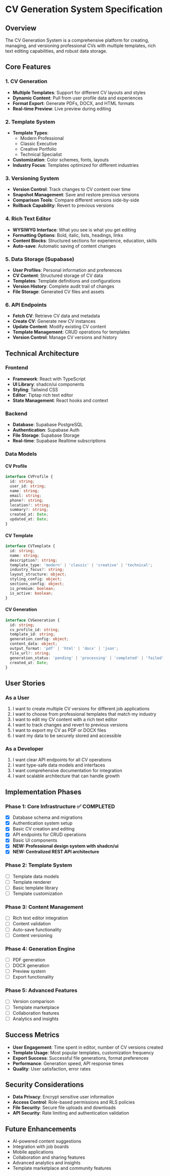 # CV Generation System Specification

## Overview

The CV Generation System is a comprehensive platform for creating, managing, and versioning professional CVs with multiple templates, rich text editing capabilities, and robust data storage.

## Core Features

### 1. CV Generation
- **Multiple Templates**: Support for different CV layouts and styles
- **Dynamic Content**: Pull from user profile data and experiences
- **Format Export**: Generate PDFs, DOCX, and HTML formats
- **Real-time Preview**: Live preview during editing

### 2. Template System
- **Template Types**: 
  - Modern Professional
  - Classic Executive
  - Creative Portfolio
  - Technical Specialist
- **Customization**: Color schemes, fonts, layouts
- **Industry Focus**: Templates optimized for different industries

### 3. Versioning System
- **Version Control**: Track changes to CV content over time
- **Snapshot Management**: Save and restore previous versions
- **Comparison Tools**: Compare different versions side-by-side
- **Rollback Capability**: Revert to previous versions

### 4. Rich Text Editor
- **WYSIWYG Interface**: What you see is what you get editing
- **Formatting Options**: Bold, italic, lists, headings, links
- **Content Blocks**: Structured sections for experience, education, skills
- **Auto-save**: Automatic saving of content changes

### 5. Data Storage (Supabase)
- **User Profiles**: Personal information and preferences
- **CV Content**: Structured storage of CV data
- **Templates**: Template definitions and configurations
- **Version History**: Complete audit trail of changes
- **File Storage**: Generated CV files and assets

### 6. API Endpoints
- **Fetch CV**: Retrieve CV data and metadata
- **Create CV**: Generate new CV instances
- **Update Content**: Modify existing CV content
- **Template Management**: CRUD operations for templates
- **Version Control**: Manage CV versions and history

## Technical Architecture

### Frontend
- **Framework**: React with TypeScript
- **UI Library**: shadcn/ui components
- **Styling**: Tailwind CSS
- **Editor**: Tiptap rich text editor
- **State Management**: React hooks and context

### Backend
- **Database**: Supabase PostgreSQL
- **Authentication**: Supabase Auth
- **File Storage**: Supabase Storage
- **Real-time**: Supabase Realtime subscriptions

### Data Models

#### CV Profile
```typescript
interface CVProfile {
  id: string;
  user_id: string;
  name: string;
  email: string;
  phone?: string;
  location?: string;
  summary?: string;
  created_at: Date;
  updated_at: Date;
}
```

#### CV Template
```typescript
interface CVTemplate {
  id: string;
  name: string;
  description?: string;
  template_type: 'modern' | 'classic' | 'creative' | 'technical';
  industry_focus?: string;
  layout_structure: object;
  styling_config: object;
  sections_config: object;
  is_premium: boolean;
  is_active: boolean;
}
```

#### CV Generation
```typescript
interface CVGeneration {
  id: string;
  cv_profile_id: string;
  template_id: string;
  generation_config: object;
  content_data: object;
  output_format: 'pdf' | 'html' | 'docx' | 'json';
  file_url?: string;
  generation_status: 'pending' | 'processing' | 'completed' | 'failed';
  created_at: Date;
}
```

## User Stories

### As a User
1. I want to create multiple CV versions for different job applications
2. I want to choose from professional templates that match my industry
3. I want to edit my CV content with a rich text editor
4. I want to track changes and revert to previous versions
5. I want to export my CV as PDF or DOCX files
6. I want my data to be securely stored and accessible

### As a Developer
1. I want clear API endpoints for all CV operations
2. I want type-safe data models and interfaces
3. I want comprehensive documentation for integration
4. I want scalable architecture that can handle growth

## Implementation Phases

### Phase 1: Core Infrastructure ✅ COMPLETED
- [x] Database schema and migrations
- [x] Authentication system setup  
- [x] Basic CV creation and editing
- [x] API endpoints for CRUD operations
- [x] Basic UI components
- [x] **NEW: Professional design system with shadcn/ui**
- [x] **NEW: Centralized REST API architecture**

### Phase 2: Template System
- [ ] Template data models
- [ ] Template renderer
- [ ] Basic template library
- [ ] Template customization

### Phase 3: Content Management
- [ ] Rich text editor integration
- [ ] Content validation
- [ ] Auto-save functionality
- [ ] Content versioning

### Phase 4: Generation Engine
- [ ] PDF generation
- [ ] DOCX generation
- [ ] Preview system
- [ ] Export functionality

### Phase 5: Advanced Features
- [ ] Version comparison
- [ ] Template marketplace
- [ ] Collaboration features
- [ ] Analytics and insights

## Success Metrics

- **User Engagement**: Time spent in editor, number of CV versions created
- **Template Usage**: Most popular templates, customization frequency
- **Export Success**: Successful file generations, format preferences
- **Performance**: Generation speed, API response times
- **Quality**: User satisfaction, error rates

## Security Considerations

- **Data Privacy**: Encrypt sensitive user information
- **Access Control**: Role-based permissions and RLS policies
- **File Security**: Secure file uploads and downloads
- **API Security**: Rate limiting and authentication validation

## Future Enhancements

- AI-powered content suggestions
- Integration with job boards
- Mobile applications
- Collaboration and sharing features
- Advanced analytics and insights
- Template marketplace and community features